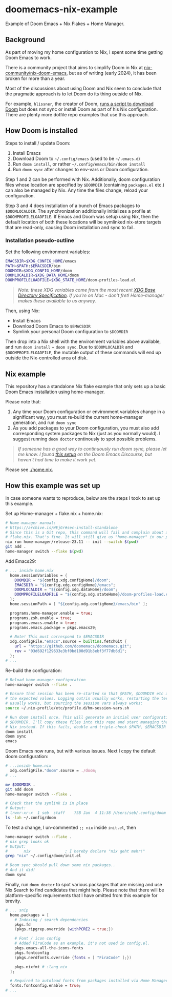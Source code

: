 # doomemacs-nix-example

Example of Doom Emacs + Nix Flakes + Home Manager.

## Background

As part of moving my home configuration to Nix, I spent some time getting Doom
Emacs to work.

There is a community project that aims to simplify Doom in Nix at
[nix-community/nix-doom-emacs](https://github.com/nix-community/nix-doom-emacs),
but as of writing (early 2024), it has been broken for more than a year.

Most of the discussions about using Doom and Nix seem to conclude that the
pragmatic approach is to let Doom do its thing outside of Nix.

For example, `hlissner`, the creator of Doom,
[runs a script to download Doom](https://github.com/hlissner/dotfiles/blob/089f1a9da9018df9e5fc200c2d7bef70f4546026/modules/editors/emacs.nix)
but does not sync or install Doom as part of his Nix configuration. There are
plenty more dotfile repo examples that use this approach.

## How Doom is installed

Steps to install / update Doom:

1. Install Emacs
2. Download Doom to `~/.config/emacs` (used to be `~/.emacs.d`)
3. Run `doom install`, or rather `~/.config/emacs/bin/doom install`
4. Run `doom sync` after changes to env-vars or Doom configuration.

Step 1 and 2 can be performed with Nix. Additionally, doom configuration files
whose location are specified by `$DOOMDIR` (containing `packages.el` etc.) can
also be managed by Nix. Any time the files change, reload your configuration.

Step 3 and 4 does installation of a bunch of Emacs packages to `$DOOMLOCALDIR`.
The synchronization additionally initializes a profile at
`$DOOMPROFILELOADFILE`. If Emacs and Doom was setup using Nix, then the default
location of both these locations will be symlinked nix-store targets that are
read-only, causing Doom installation and sync to fail.

### Installation pseudo-outline

Set the following environment variables:

```bash
EMACSDIR=$XDG_CONFIG_HOME/emacs
PATH=$PATH:$EMACSDIR/bin
DOOMDIR=$XDG_CONFIG_HOME/doom
DOOMLOCALDIR=$XDG_DATA_HOME/doom
DOOMPROFILELOADFILE=$XDG_STATE_HOME/doom-profiles-load.el
```

> *Note: these XDG variables come from the most recent
> [XDG Base Directory Specification](https://specifications.freedesktop.org/basedir-spec/basedir-spec-latest.html).
> If you're on Mac - don't fret! Home-manager makes these available to us anyway.*

Then, using Nix:

- Install Emacs
- Download Doom Emacs to `$EMACSDIR`
- Symlink your personal Doom configuration to `$DOOMDIR`

Then drop into a Nix shell with the environment variables above available, and
run `doom install` + `doom sync`. Due to `$DOOMLOCALDIR` and
`$DOOMPROFILELOADFILE`, the mutable output of these commands will end up outside
the Nix-controlled area of disk.

## Nix example

This repository has a standalone Nix flake example that only sets up a basic
Doom Emacs installation using home-manager.

Please note that:

1. Any time your Doom configuration or environment variables change in a
   significant way, you must re-build the current home-manager generation, and
   run `doom sync`
2. As you add packages to your Doom configuration, you must also add
   corresponding system packages to Nix (just as you normally would). I suggest
   running `doom doctor` continously to spot possible problems.

> *If someone has a good way to continuously run doom sync, please let me know.
> I found [this setup](https://discourse.nixos.org/t/advice-needed-installing-doom-emacs/8806/8)
> on the Doom Emacs Discourse, but haven't had time to make it work yet.*

Please see [./home.nix](home.nix).

## How this example was set up

In case someone wants to reproduce, below are the steps I took to set up this
example.

Set up Home-manager + flake.nix + home.nix:

```bash
# Home-manager manual:
# https://archive.is/WEjGr#sec-install-standalone
# Since this is a Git repo, this command will fail and complain about a missing
# flake.nix. That's fine. It will still give us "home-manager" in our path.
nix run home-manager/release-23.11 -- init --switch $(pwd)
git add .
home-manager switch --flake $(pwd)
```

Add Emacs29:

```nix
# ... inside home.nix
  home.sessionVariables = {
    DOOMDIR = "${config.xdg.configHome}/doom";
    EMACSDIR = "${config.xdg.configHome}/emacs";
    DOOMLOCALDIR = "${config.xdg.dataHome}/doom";
    DOOMPROFILELOADFILE = "${config.xdg.stateHome}/doom-profiles-load.el";
  };
  home.sessionPath = [ "${config.xdg.configHome}/emacs/bin" ];

  programs.home-manager.enable = true;
  programs.zsh.enable = true;
  programs.emacs.enable = true;
  programs.emacs.package = pkgs.emacs29;

  # Note! This must correspond to $EMACSDIR
  xdg.configFile."emacs".source = builtins.fetchGit {
    url = "https://github.com/doomemacs/doomemacs.git";
    rev = "03d692f129633e3bf0bd100d91b3ebf3f77db6d1";
  };
# ...
```

Re-build the configuration:

```bash
# Reload home-manager configuration
home-manager switch --flake .

# Ensure that session has been re-started so that $PATH, $DOOMDIR etc all have
# the expected values. Logging out/in usually works, restarting the terminal
# usually works, but sourcing the session vars always works:
source ~/.nix-profile/etc/profile.d/hm-session-vars.sh

# Run doom install once. This will generate an initial user configuration at
# $DOOMDIR. I'll copy these files into this repo and start managing them using
# Nix instead. If this fails, double and triple-check $PATH, $EMACSDIR etc.
doom install
doom sync
emacs
```

Doom Emacs now runs, but with various issues. Next I copy the default doom
configuration:

```nix
# ...inside home.nix
  xdg.configFile."doom".source = ./doom;
# ...
```

```bash
mv $DOOMDIR .
git add doom
home-manager switch --flake .

# Check that the symlink is in place
# Output:
# lrwxr-xr-x  1 seb  staff    75B Jan  4 11:38 /Users/seb/.config/doom -> /nix/store/iy3bfhsnbhnbkjswj1a9bp0lq18db55a-home-manager-files/.config/doom
ls -lah ~/.config/doom
```

To test a change, I un-commented `;; nix` inside `init.el`, then

```bash
home-manager switch --flake .
# nix grep looks ok
# Output:
#       nix               ; I hereby declare "nix geht mehr!"
grep "nix" ~/.config/doom/init.el

# Doom sync should pull down some nix packages..
# And it did!
doom sync
```

Finally, run `doom doctor` to spot various packages that are missing and use Nix
Search to find candidates that might help. Please note that there will be
platform-specific requirements that I have omitted from this example for
brevity.

```nix
# ... snip
  home.packages = [
    # Indexing / search dependencies
    pkgs.fd
    (pkgs.ripgrep.override {withPCRE2 = true;})

    # Font / icon config
    # Added FiraCode as an example, it's not used in config.el.
    pkgs.emacs-all-the-icons-fonts
    pkgs.fontconfig
    (pkgs.nerdfonts.override {fonts = [ "FiraCode" ];})

    pkgs.nixfmt # :lang nix
  ];

  # Required to autoload fonts from packages installed via Home Manager
  fonts.fontconfig.enable = true;
# ...
```
